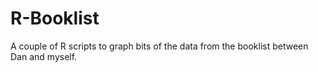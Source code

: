 R-Booklist
==========

A couple of R scripts to graph bits of the data from the booklist between Dan and myself.